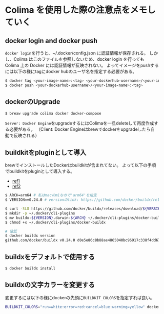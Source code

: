 # Colima を使用した際の注意点をメモしていく
## docker login and docker push
`docker login`を行うと、~/.docker/config.json に認証情報が保存される。
しかし、Colima はこのファイルを参照しないため、docker login を行っても Colima 上の Docker には認証情報が反映されない。
よってイメージをpushするには以下の様にtagにdocker hubのユーザ名を指定する必要がある。
```bash
$ docker tag <your-image-name>:<tag> <your-dockerhub-username>/<your-image-name>:<tag>
$ docker push <your-dockerhub-username>/<your-image-name>:<tag>
```

## dockerのUpgrade
```bash
$ breaw upgrade colima docker docker-compose
```
`Server: Docker Engine`をupgradeするにはColimaを一旦deleteして再度作成する必要がある。
（Client: Docker Engineはbrewでdockerをupgradeしたら自動で反映される）

## buildkitをpluginとして導入
brewでインストールしたDockerはbuildkitが含まれてない。
よって以下の手順でbuildkitをpluginとして導入する。
- [ref1](https://zenn.dev/fastsnowy/articles/fd2920d4844bc9)
- [ref2](https://github.com/abiosoft/colima/discussions/273#discussioncomment-2684502)

```bash
$ ARCH=arm64 # 私はmacのm1なので'arm64'を指定
$ VERSION=v0.24.0 # versionのlink: https://github.com/docker/buildx/releases/

$ curl -SLO https://github.com/docker/buildx/releases/download/${VERSION}/buildx-${VERSION}.darwin-${ARCH}
$ mkdir -p ~/.docker/cli-plugins
$ mv buildx-${VERSION}.darwin-${ARCH} ~/.docker/cli-plugins/docker-buildx
$ chmod +x ~/.docker/cli-plugins/docker-buildx

# 確認
$ docker buildx version 
github.com/docker/buildx v0.24.0 d0e5e86c8b88ae4865040bc96917c338f4dd673c
```

## buildxをデフォルトで使用する
```bash
$ docker buildx install
```

## buildxの文字カラーを変更する
変更するには以下の様にdockerの先頭に`BUILDKIT_COLORS`を指定すれば良い。
```bash
BUILDKIT_COLORS="run=white:error=red:cancel=blue:warning=yellow" docker build ./
```
